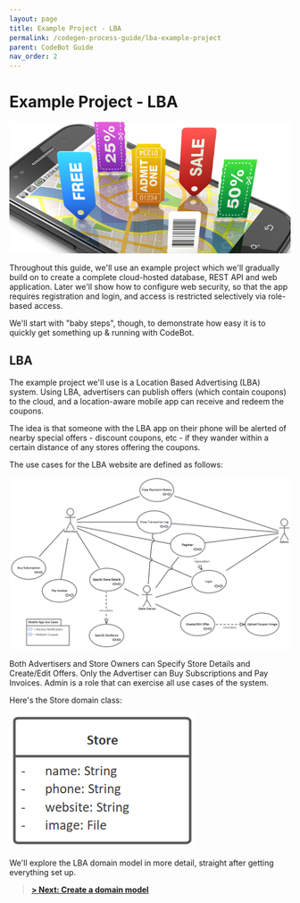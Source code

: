 ```yaml
---
layout: page
title: Example Project - LBA
permalink: /codegen-process-guide/lba-example-project
parent: CodeBot Guide
nav_order: 2
---
```


# Example Project - LBA

![LBA smartphone app](../images/lba/lba-mobile.png "LBA smartphone app")

Throughout this guide, we'll use an example project which we'll gradually build on to create a complete cloud-hosted database, REST API and web application. Later we'll show how to configure web security, so that the app requires registration and login, and access is restricted selectively via role-based access.

We'll start with "baby steps", though, to demonstrate how easy it is to quickly get something up & running with CodeBot.


## LBA

The example project we'll use is a Location Based Advertising (LBA) system. Using LBA, advertisers can publish offers (which contain coupons) to the cloud, and a location-aware mobile app can receive and redeem the coupons.

The idea is that someone with the LBA app on their phone will be alerted of nearby special offers - discount coupons, etc - if they wander within a certain distance of any stores offering the coupons.

The use cases for the LBA website are defined as follows:

![LBA use cases](../images/lba/use-cases.png "LBA use cases")


Both Advertisers and Store Owners can Specify Store Details and Create/Edit Offers.  Only the Advertiser can Buy Subscriptions and Pay Invoices.  Admin is a <superuser> role that can exercise all use cases of the system.



Here's the Store domain class:

![Store domain class](../images/lba/Store.png "Store domain class")

We'll explore the LBA domain model in more detail, straight after getting everything set up.

> **[> Next: Create a domain model](domain-modeling/)**

